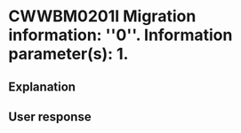 # CWWBM0201I Migration information: ''0''. Information parameter(s): 1.

## Explanation

## User response